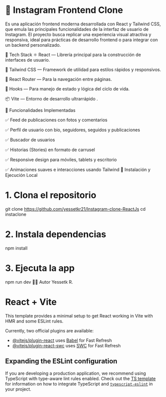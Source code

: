 # 📸 Instagram Frontend Clone
Es una aplicación frontend moderna desarrollada con React y Tailwind CSS, que emula las principales funcionalidades de la interfaz de usuario de Instagram. El proyecto busca replicar una experiencia visual atractiva y responsiva, ideal para prácticas de desarrollo frontend o para integrar con un backend personalizado.

🧪 Tech Stack
⚛️ React — Librería principal para la construcción de interfaces de usuario.

🎨 Tailwind CSS — Framework de utilidad para estilos rápidos y responsivos.

🧭 React Router — Para la navegación entre páginas.

🧠 Hooks — Para manejo de estado y lógica del ciclo de vida.

📦 Vite  — Entorno de desarrollo ultrarrápido .

🎯 Funcionalidades Implementadas

✅ Feed de publicaciones con fotos y comentarios

✅ Perfil de usuario con bio, seguidores, seguidos y publicaciones

✅ Buscador de usuarios

✅ Historias (Stories) en formato de carrusel

✅ Responsive design para móviles, tablets y escritorio

✅ Animaciones suaves e interacciones usando Tailwind
🚀 Instalación y Ejecución Local
# 1. Clona el repositorio
git clone https://github.com/yessetkr21/Instagram-clone-ReactJs
cd instaclone

# 2. Instala dependencias
npm install

# 3. Ejecuta la app
npm run dev
👨‍💻 Autor
Yessetk R.
# React + Vite

This template provides a minimal setup to get React working in Vite with HMR and some ESLint rules.

Currently, two official plugins are available:

- [@vitejs/plugin-react](https://github.com/vitejs/vite-plugin-react/blob/main/packages/plugin-react) uses [Babel](https://babeljs.io/) for Fast Refresh
- [@vitejs/plugin-react-swc](https://github.com/vitejs/vite-plugin-react/blob/main/packages/plugin-react-swc) uses [SWC](https://swc.rs/) for Fast Refresh

## Expanding the ESLint configuration

If you are developing a production application, we recommend using TypeScript with type-aware lint rules enabled. Check out the [TS template](https://github.com/vitejs/vite/tree/main/packages/create-vite/template-react-ts) for information on how to integrate TypeScript and [`typescript-eslint`](https://typescript-eslint.io) in your project.
